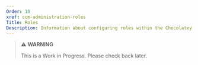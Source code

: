 ```yaml
---
Order: 10
xref: ccm-administration-roles
Title: Roles
Description: Information about configuring roles within the Chocolatey Central Management Administration section.
---
```


> :warning: **WARNING**
>
> This is a Work in Progress. Please check back later.